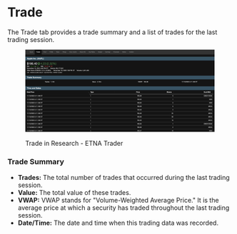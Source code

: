 # Trade

The Trade tab provides a trade summary and a list of trades for the last trading session.

<figure><img src="../../../../.gitbook/assets/Screenshot 2023-11-13 at 10.27.11.png" alt=""><figcaption><p>Trade in Research - ETNA Trader</p></figcaption></figure>

### Trade Summary

* **Trades:** The total number of trades that occurred during the last trading session.
* **Value:** The total value of these trades.&#x20;
* **VWAP:** VWAP stands for "Volume-Weighted Average Price." It is the average price at which a security has traded throughout the last trading session.&#x20;
* **Date/Time:** The date and time when this trading data was recorded.&#x20;
